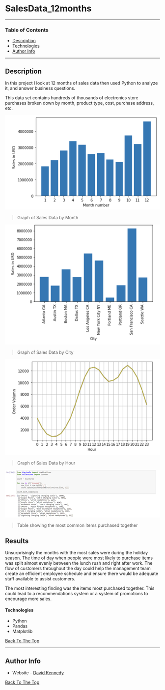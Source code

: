 # SalesData_12months

---

### Table of Contents

- [Description](#description)
- [Technologies](#Technologies)
- [Author Info](#author-info)

---

## Description

In this project I look at 12 months of sales data then used Python to analyze it, and answer business questions. 

This data set contains hundreds of thousands of electronics store purchases broken down by month, product type, cost, purchase address, etc. 


![Graph 1](https://github.com/dekennedy/SalesData_12months/blob/main/Graph%201.PNG)
> Graph of Sales Data by Month


![Graph 2](https://github.com/dekennedy/SalesData_12months/blob/main/Graph%202.PNG)
> Graph of Sales Data by City


![Graph 3](https://github.com/dekennedy/SalesData_12months/blob/main/Graph%203.PNG)
> Graph of Sales Data by Hour


![Table 1](https://github.com/dekennedy/SalesData_12months/blob/main/Table%201.PNG)
> Table showing the most common items purchased together

## Results

Unsurprisingly the months with the most sales were during the holiday season. The time of day when people were most likely to purchase items was split almost evenly between the lunch rush and right after work. The flow of customers throughout the day could help the management team create an efficient employee schedule and ensure there would be adequate staff available to assist customers. 

The most interesting finding was the items most purchased together. This could lead to a recommendations system or a system of promotions to encourage more sales.


#### Technologies

- Python
- Pandas
- Matplotlib

[Back To The Top](#SalesData_12months)

---

## Author Info

- Website - [David Kennedy](https://linkedin.com/in/david-e-kennedy)

[Back To The Top](#SalesData_12months)
